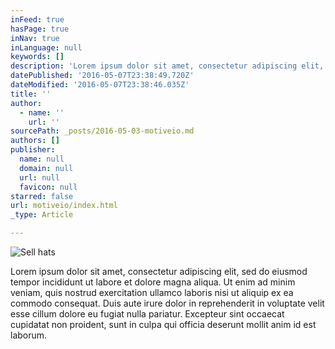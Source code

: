 ```yaml
---
inFeed: true
hasPage: true
inNav: true
inLanguage: null
keywords: []
description: 'Lorem ipsum dolor sit amet, consectetur adipiscing elit, sed do eiusmod tempor incididunt ut labore et dolore magna aliqua. Ut enim ad minim veniam, quis nostrud exercitation ullamco laboris nisi ut aliquip ex ea commodo consequat. Duis aute irure dolor in reprehenderit in voluptate velit esse cillum dolore eu fugiat nulla pariatur. Excepteur sint occaecat cupidatat non proident, sunt in culpa qui officia deserunt mollit anim id est laborum.'
datePublished: '2016-05-07T23:38:49.720Z'
dateModified: '2016-05-07T23:38:46.035Z'
title: ''
author:
  - name: ''
    url: ''
sourcePath: _posts/2016-05-03-motiveio.md
authors: []
publisher:
  name: null
  domain: null
  url: null
  favicon: null
starred: false
url: motiveio/index.html
_type: Article

---
```

![Sell hats](https://s3-us-west-2.amazonaws.com/the-grid-img/p/45be6d2a2c63f5addfb2491dca4316c13e9a978e.png)

Lorem ipsum dolor sit amet, consectetur adipiscing elit, sed do eiusmod tempor incididunt ut labore et dolore magna aliqua. Ut enim ad minim veniam, quis nostrud exercitation ullamco laboris nisi ut aliquip ex ea commodo consequat. Duis aute irure dolor in reprehenderit in voluptate velit esse cillum dolore eu fugiat nulla pariatur. Excepteur sint occaecat cupidatat non proident, sunt in culpa qui officia deserunt mollit anim id est laborum.